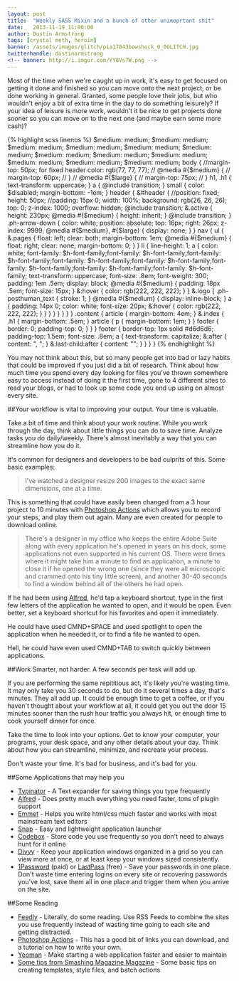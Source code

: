 ```yaml
---
layout: post
title:  "Weekly SASS Mixin and a bunch of other unimoprtant shit"
date:   2013-11-19 11:00:00
author: Dustin Armstrong
tags: [crystal meth, heroin]
banner: /assets/images/glitch/pia17843bowshock_0_0GLITCH.jpg
twitterhandle: dustinarmstrong
<!-- banner: http://i.imgur.com/YY8Vs7W.png -->
---
```


Most of the time when we're caught up in work, it's easy to get focused on getting it done and finished so you can move onto the next project, or be done working in general. Granted, some people love their jobs, but who wouldn't enjoy a bit of extra time in the day to do something leisurely? If your idea of leisure is more work, wouldn't it be nice to get projects done sooner so you can move on to the next one (and maybe earn some more cash)?

{% highlight scss linenos %}
$medium: medium; $medium: medium; $medium: medium; $medium: medium; $medium: medium; $medium: medium; $medium: medium; $medium: medium; $medium: medium; $medium: medium; $medium: medium; $medium: medium; 
body {
	//margin-top: 50px; for fixed header
	color: rgb(77, 77, 77);
	// @media #{$medium} {
	// 	margin-top: 60px;
	// }
	// @media #{$large} {
	// 	margin-top: 75px;
	// }
	h1, .h1 {
		 text-transform: uppercase;
	}
	a {
		@include transition;
	}
	small {
		color: $disabled;
		margin-bottom: -1em;
	}
	header {
		&#header {
			//position: fixed;
			height: 50px;
			//padding: 15px 0;
			width: 100%;
			background: rgb(26, 26, 26);
			top: 0;
			z-index: 1000;
			overflow: hidden;
			@include transition;
			&.active {
				height: 230px;
				@media #{$medium} {
					height: inherit;
				}
				@include transition;
			}
			.ph-arrow-down {
				color: white;
				position: absolute;
				top: 16px;
				right: 26px;
				z-index: 9999;
				@media #{$medium}, #{$large} {
					display: none;
				}
			}
			nav {
				ul {
					&.pages {
						float: left;
						clear: both;
						margin-bottom: 1em;
						@media #{$medium} {
							float: right;
							clear: none;
							margin-bottom: 0;
						}
					}
					li {
						line-height: 1;
						a {
							color: white;
							font-family: $h-font-family;font-family: $h-font-family;font-family: $h-font-family;font-family: $h-font-family;font-family: $h-font-family;font-family: $h-font-family;font-family: $h-font-family;font-family: $h-font-family;
							text-transform: uppercase;
							font-size: .8em;
							font-weight: 300;
							padding: 1em .5em;
							display: block;
							@media #{$medium} {
								padding: 18px .5em;
								font-size: 15px;
							}
							&:hover {
								color: rgb(222, 222, 222);
							}
						}
						&.logo {
							.ph-posthuman_text {
								stroke: 1;
							}
							@media #{$medium} {
								display: inline-block;
							}
							a {
								padding: 14px 0;
								color: white;
								font-size: 20px;
								&:hover {
									color: rgb(222, 222, 222);
								}
							}
						}
					}
				}
			}
		}
	}
	.content {
		article {
			margin-bottom: 4em;
		}
		&.index {
			.h1 {
				margin-bottom: .5em;
			}
			article {
				p {
					margin-bottom: 1em;
				}
			}
			footer {
				border: 0;
				padding-top: 0;
			}
		}
	}
	footer {
		border-top: 1px solid #d6d6d6;
		padding-top: 1.5em;
		font-size: .8em;
		a {
			text-transform: capitalize;
			&:after {
				content: ", ";
			}
			&:last-child:after {
				content: "";
			}
		}
	}
}
{% endhighlight %}

You may not think about this, but so many people get into bad or lazy habits that could be improved if you just did a bit of research. Think about how much time you spend every day looking for files you've thrown somewhere easy to access instead of doing it the first time, gone to 4 different sites to read your blogs, or had to look up some code you end up using on almost every site.

##Your workflow is vital to improving your output. Your time is valuable.

Take a bit of time and think about your work routine. While you work through the day, think about little things you can do to save time. Analyze tasks you do daily/weekly. There's almost inevitably a way that you can streamline how you do it. 

It's common for designers and developers to be bad culprits of this. Some basic examples:

>I've watched a designer resize 200 images to the exact same dimensions, one at a time. 

This is something that could have easily been changed from a 3 hour project to 10 minutes with [Photoshop Actions](http://lifehacker.com/5776749/how-to-automate-anything-in-photoshop) which allows you to record your steps, and play them out again. Many are even created for people to download online.

>There's a designer in my office who keeps the entire Adobe Suite along with every application he's opened in years on his dock, some applications not even supported in his current OS. There were times where it might take him a minute to find an application, a minute to close it if he opened the wrong one (since they were all microscopic and crammed onto his tiny little screen), and another 30-40 seconds to find a window behind all of the others he had open.

If he had been using [Alfred](http://www.alfredapp.com/), he'd tap a keyboard shortcut, type in the first few letters of the application he wanted to open, and it would be open. Even better, set a keyboard shortcut for his favorites and open it immediately.

He could have used CMND+SPACE and used spotlight to open the application when he needed it, or to find a file he wanted to open.

Hell, he could have even used CMND+TAB to switch quickly between applications.

##Work Smarter, not harder. A few seconds per task will add up.

If you are performing the same repititious act, it's likely you're wasting time. It may only take you 30 seconds to do, but do it several times a day, that's minutes. They all add up. It could be enough time to get a coffee, or if you haven't thought about your workflow at all, it could get you out the door 15 minutes sooner than the rush hour traffic you always hit, or enough time to cook yourself dinner for once.

Take the time to look into your options. Get to know your computer, your programs, your desk space, and any other details about your day. Think about how you can streamline, minimize, and recreate your process.

Don't waste your time. It's bad for business, and it's bad for you.

##Some Applications that may help you
* [Typinator](http://www.ergonis.com/products/typinator/) - A Text expander for saving things you type frequently
* [Alfred](http://www.alfredapp.com/) - Does pretty much everything you need faster, tons of plugin support
* [Emmet](http://emmet.io/) - Helps you write html/css much faster and works with most mainstream text editors
* [Snap](https://itunes.apple.com/us/app/snap/id418073146?mt=12) - Easy and lightweight application launcher
* [Codebox](http://www.shpakovski.com/codebox/) - Store code you use frequently so you don't need to always hunt for it online
* [Divvy](http://mizage.com/divvy/) - Keep your application windows organized in a grid so you can view more at once, or at least keep your windows sized consistently.
* [1Password](https://agilebits.com/onepassword) (paid) or [LastPass](https://lastpass.com/) (free) - Save your passwords in one place. Don't waste time entering logins on every site or recovering passwords you've lost, save them all in one place and trigger them when you arrive on the site.

##Some Reading
* [Feedly](http://feedly.com) - Literally, do some reading. Use RSS Feeds to combine the sites you use frequently instead of wasting time going to each site and getting distracted.
* [Photoshop Actions](http://photography.tutsplus.com/articles/100-free-photoshop-actions-and-how-to-make-your-own--photo-3502) - This has a good bit of links you can download, and a tutorial on how to write your own.
* [Yeoman](http://yeoman.io/) - Make starting a web application faster and easier to maintain
* [Some tips from Smashing Magazine Magazine](http://www.smashingmagazine.com/2009/05/26/20-time-saving-tips-to-improve-designers-workflow-part-1/) - Some basic tips on creating templates, style files, and batch actions